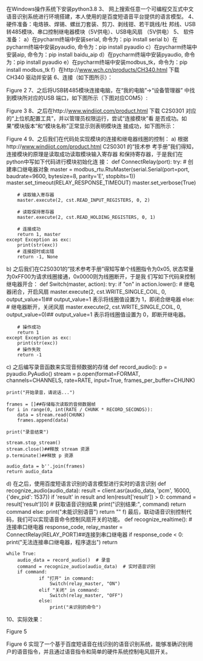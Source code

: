在Windows操作系统下安装python3.8 
3、 网上搜索任意一个可编程交互式中文语音识别系统进行环境搭建，本人使用的是百度短语音平台提供的语言模型。
4、硬件准备：电烙铁、焊锡、螺丝刀套装、剪刀、剥线钳、若干跳线/杜
邦线、USB转485模块、串口控制继电器模块（5V供电）、USB电风扇
（5V供电）
5、 软件准备：
a）在pycharm终端中安装serial, 命令为：pip install serial
b）在pycharm终端中安装pyaudio, 命令为：pip install pyaudio
c）在pycharm终端中安装aip, 命令为：pip install baidu_aip
d）在pycharm终端中安装pyaudio, 命令为：pip install pyaudio
e）在pycharm终端中安装modbus_tk，命令为：pip install modbus_tk
f）在http://www.wch.cn/products/CH340.html 下载 CH340 驱动并安装
6、连接（如下图所示）：

Figure 2
7、之后将USB转485模块连接电脑，在“我的电脑”->“设备管理器”
中找到模块所对应的USB 端口，如下图所示（下图对应COM5）:

Figure 3
8、之后在http://www.windiiot.com/product.html 下载 C2S0301 对应
的“上位机配置工具”，并以管理员权限运行，尝试“连接模块”看
是否成功。如果“模块版本”和“模块名称”正常显示则表明模块连
接成功，如下图所示：

Figure 4
9、之后我们在代码处实现模块的连接和继电器线圈的控制： 
a) 根据http://www.windiiot.com/product.html C2S0301 的“技术参
考手册”我们得知，连接模块的原理是读取成功读取模块输入寄存器
和保持寄存器，于是我们在python中写如下代码进行模块初始化连
接： 
def ConnectRelay(port):
    try:
        # 创建串口继电器对象
        master = modbus_rtu.RtuMaster(serial.Serial(port=port, baudrate=9600, bytesize=8, parity='E', stopbits=1))
        master.set_timeout(RELAY_RESPONSE_TIMEOUT)
        master.set_verbose(True)

        # 读取输入寄存器
        master.execute(2, cst.READ_INPUT_REGISTERS, 0, 2)

        # 读取保持寄存器
        master.execute(2, cst.READ_HOLDING_REGISTERS, 0, 1)

        # 连接成功
        return 1, master
    except Exception as exc:
        print(str(exc))
        # 连接超时或出错
        return -1, None
b) 之后我们在C2S0301的“技术参考手册”得知写单个线圈指令为0x05,
状态常量为0xFF00为请求线圈接通，0x0000则为线圈断开，于是我
们写如下代码来控制继电器开合：
def Switch(master, action):
    try:
        if "on" in action.lower():
            # 继电器闭合，开启风扇
            master.execute(2, cst.WRITE_SINGLE_COIL, 0, output_value=1)## output_value=1 表示将线圈值设置为 1，即闭合继电器
        else:
            # 继电器断开，关闭风扇
            master.execute(2, cst.WRITE_SINGLE_COIL, 0, output_value=0)## output_value=1 表示将线圈值设置为 0，即断开继电器。

        # 操作成功
        return 1
    except Exception as exc:
        print(str(exc))
        # 操作失败
        return -1
c) 之后编写录音函数来实现音频数据的存储
def record_audio():
    p = pyaudio.PyAudio()
    stream = p.open(format=FORMAT, channels=CHANNELS, rate=RATE, input=True, frames_per_buffer=CHUNK)

    print("开始录音，请说话...")

    frames = []##存储每次读取的音频数据帧
    for i in range(0, int(RATE / CHUNK * RECORD_SECONDS)):
        data = stream.read(CHUNK)
        frames.append(data)

    print("录音结束")

    stream.stop_stream()
    stream.close()##释放 stream 资源
    p.terminate()##释放 p 资源

    audio_data = b''.join(frames)
    return audio_data
d) 在之后，使用百度短语言识别的语言模型进行实时的语言识别 
def recognize_audio(audio_data):
    result = client.asr(audio_data, 'pcm', 16000, {'dev_pid': 1537})
    if 'result' in result and len(result['result']) > 0:
        command = result['result'][0]  # 获取语音识别结果
        print("识别结果:", command)
        return command
    else:
        print("未能识别语音")
        return ""
f) 最后，联动语音识别控制代码，我们可以实现语音命令控制风扇开关的功能。
def recognize_realtime():
    # 连接串口继电器
    response_code, relay_master = ConnectRelay(RELAY_PORT)##连接到串口继电器
    if response_code < 0:
        print("无法连接串口继电器，程序退出")
        return

    while True:
        audio_data = record_audio()  # 录音
        command = recognize_audio(audio_data)  # 实时语音识别
        if command:
                if "打开" in command:
                    Switch(relay_master, "ON")
                elif "关闭" in command:
                    Switch(relay_master, "OFF")
                else:
                    print("未识别的命令")
10、实际效果：


Figure 5

Figure 6
实现了一个基于百度短语音在线识别的语音识别系统，能够准确识别用户的语音指令，并且通过语音指令和简单的硬件系统控制电风扇开关。
